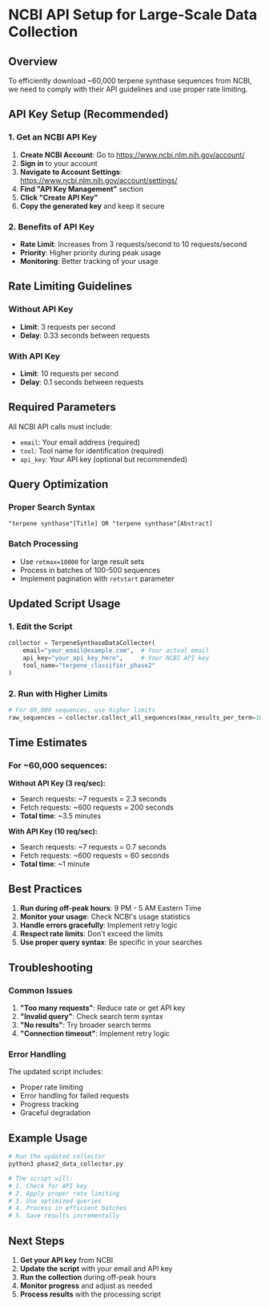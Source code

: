 # NCBI API Setup for Large-Scale Data Collection

## Overview

To efficiently download ~60,000 terpene synthase sequences from NCBI, we need to comply with their API guidelines and use proper rate limiting.

## API Key Setup (Recommended)

### 1. Get an NCBI API Key

1. **Create NCBI Account**: Go to https://www.ncbi.nlm.nih.gov/account/
2. **Sign in** to your account
3. **Navigate to Account Settings**: https://www.ncbi.nlm.nih.gov/account/settings/
4. **Find "API Key Management"** section
5. **Click "Create API Key"**
6. **Copy the generated key** and keep it secure

### 2. Benefits of API Key

- **Rate Limit**: Increases from 3 requests/second to 10 requests/second
- **Priority**: Higher priority during peak usage
- **Monitoring**: Better tracking of your usage

## Rate Limiting Guidelines

### Without API Key
- **Limit**: 3 requests per second
- **Delay**: 0.33 seconds between requests

### With API Key
- **Limit**: 10 requests per second  
- **Delay**: 0.1 seconds between requests

## Required Parameters

All NCBI API calls must include:
- `email`: Your email address (required)
- `tool`: Tool name for identification (required)
- `api_key`: Your API key (optional but recommended)

## Query Optimization

### Proper Search Syntax
```
"terpene synthase"[Title] OR "terpene synthase"[Abstract]
```

### Batch Processing
- Use `retmax=10000` for large result sets
- Process in batches of 100-500 sequences
- Implement pagination with `retstart` parameter

## Updated Script Usage

### 1. Edit the Script
```python
collector = TerpeneSynthaseDataCollector(
    email="your_email@example.com",  # Your actual email
    api_key="your_api_key_here",     # Your NCBI API key
    tool_name="terpene_classifier_phase2"
)
```

### 2. Run with Higher Limits
```python
# For 60,000 sequences, use higher limits
raw_sequences = collector.collect_all_sequences(max_results_per_term=10000)
```

## Time Estimates

### For ~60,000 sequences:

**Without API Key (3 req/sec):**
- Search requests: ~7 requests = 2.3 seconds
- Fetch requests: ~600 requests = 200 seconds
- **Total time**: ~3.5 minutes

**With API Key (10 req/sec):**
- Search requests: ~7 requests = 0.7 seconds  
- Fetch requests: ~600 requests = 60 seconds
- **Total time**: ~1 minute

## Best Practices

1. **Run during off-peak hours**: 9 PM - 5 AM Eastern Time
2. **Monitor your usage**: Check NCBI's usage statistics
3. **Handle errors gracefully**: Implement retry logic
4. **Respect rate limits**: Don't exceed the limits
5. **Use proper query syntax**: Be specific in your searches

## Troubleshooting

### Common Issues

1. **"Too many requests"**: Reduce rate or get API key
2. **"Invalid query"**: Check search term syntax
3. **"No results"**: Try broader search terms
4. **"Connection timeout"**: Implement retry logic

### Error Handling

The updated script includes:
- Proper rate limiting
- Error handling for failed requests
- Progress tracking
- Graceful degradation

## Example Usage

```bash
# Run the updated collector
python3 phase2_data_collector.py

# The script will:
# 1. Check for API key
# 2. Apply proper rate limiting
# 3. Use optimized queries
# 4. Process in efficient batches
# 5. Save results incrementally
```

## Next Steps

1. **Get your API key** from NCBI
2. **Update the script** with your email and API key
3. **Run the collection** during off-peak hours
4. **Monitor progress** and adjust as needed
5. **Process results** with the processing script
